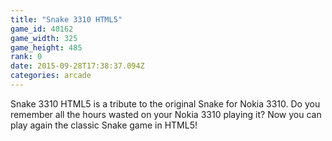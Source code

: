 ```yaml
---
title: "Snake 3310 HTML5"
game_id: 40162
game_width: 325
game_height: 485
rank: 0
date: 2015-09-28T17:38:37.094Z
categories: arcade
---
```

Snake 3310 HTML5 is a tribute to the original Snake for Nokia 3310. Do you remember all the hours wasted on your Nokia 3310 playing it? Now you can play again the classic Snake game in HTML5!